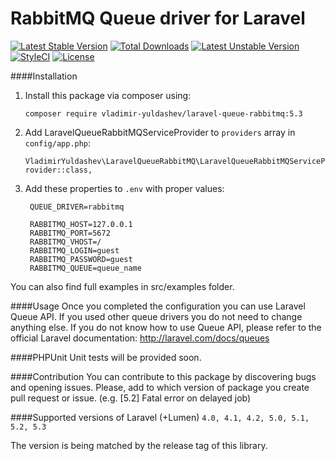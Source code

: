 RabbitMQ Queue driver for Laravel
======================
[![Latest Stable Version](https://poser.pugx.org/vladimir-yuldashev/laravel-queue-rabbitmq/v/stable?format=flat-square)](https://packagist.org/packages/vladimir-yuldashev/laravel-queue-rabbitmq) [![Total Downloads](https://poser.pugx.org/vladimir-yuldashev/laravel-queue-rabbitmq/downloads?format=flat-square)](https://packagist.org/packages/vladimir-yuldashev/laravel-queue-rabbitmq) [![Latest Unstable Version](https://poser.pugx.org/vladimir-yuldashev/laravel-queue-rabbitmq/v/unstable?format=flat-square)](https://packagist.org/packages/vladimir-yuldashev/laravel-queue-rabbitmq)
[![StyleCI](https://styleci.io/repos/7548986/shield)](https://packagist.org/packages/vladimir-yuldashev/laravel-queue-rabbitmq)
[![License](https://poser.pugx.org/vladimir-yuldashev/laravel-queue-rabbitmq/license?format=flat-square)](https://packagist.org/packages/vladimir-yuldashev/laravel-queue-rabbitmq)

####Installation

1. Install this package via composer using:

	`composer require vladimir-yuldashev/laravel-queue-rabbitmq:5.3`
    
2. Add LaravelQueueRabbitMQServiceProvider to `providers` array in `config/app.php`:
				
	`VladimirYuldashev\LaravelQueueRabbitMQ\LaravelQueueRabbitMQServiceProvider::class,`
		
3. Add these properties to `.env` with proper values: 

		QUEUE_DRIVER=rabbitmq
	
		RABBITMQ_HOST=127.0.0.1
		RABBITMQ_PORT=5672
		RABBITMQ_VHOST=/
		RABBITMQ_LOGIN=guest
		RABBITMQ_PASSWORD=guest
		RABBITMQ_QUEUE=queue_name


You can also find full examples in src/examples folder. 

####Usage
Once you completed the configuration you can use Laravel Queue API. If you used other queue drivers you do not need to change anything else. If you do not know how to use Queue API, please refer to the official Laravel documentation: http://laravel.com/docs/queues

####PHPUnit
Unit tests will be provided soon.

####Contribution
You can contribute to this package by discovering bugs and opening issues. Please, add to which version of package you create pull request or issue. (e.g. [5.2] Fatal error on delayed job) 

####Supported versions of Laravel (+Lumen)
`4.0, 4.1, 4.2, 5.0, 5.1, 5.2, 5.3`

The version is being matched by the release tag of this library.
